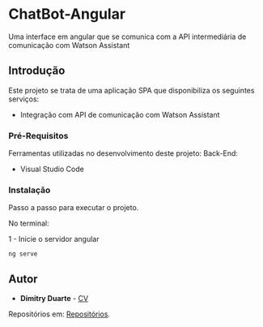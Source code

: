 # ChatBot-Angular
Uma interface em angular que se comunica com a API intermediária de comunicação com Watson Assistant
## Introdução
Este projeto se trata de uma aplicação SPA que disponibiliza os seguintes serviços:

* Integração com API de comunicação com Watson Assistant

### Pré-Requisitos

Ferramentas utilizadas no desenvolvimento deste projeto:
Back-End:
* Visual Studio Code

### Instalação

Passo a passo para executar o projeto.

No terminal:

1 - Inicie o servidor angular
```
ng serve
```

## Autor

* **Dimitry Duarte** - [CV](https://dimitryduarte.000webhostapp.com/)

Repositórios em: [Repositórios](https://github.com/dimitryduarte?tab=repositories).

